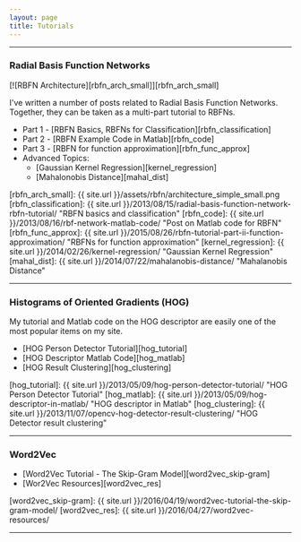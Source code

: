```yaml
---
layout: page
title: Tutorials
---
```


<hr/>

### Radial Basis Function Networks

[![RBFN Architecture][rbfn_arch_small]][rbfn_arch_small]

I've written a number of posts related to Radial Basis Function Networks. Together, they can be taken as a multi-part tutorial to RBFNs.

* Part 1 - [RBFN Basics, RBFNs for Classification][rbfn_classification]
* Part 2 - [RBFN Example Code in Matlab][rbfn_code]
* Part 3 - [RBFN for function approximation][rbfn_func_approx]
* Advanced Topics:
  * [Gaussian Kernel Regression][kernel_regression]
  * [Mahalonobis Distance][mahal_dist]

[rbfn_arch_small]: {{ site.url }}/assets/rbfn/architecture_simple_small.png
[rbfn_classification]: {{ site.url }}/2013/08/15/radial-basis-function-network-rbfn-tutorial/ "RBFN basics and classification"
[rbfn_code]: {{ site.url }}/2013/08/16/rbf-network-matlab-code/ "Post on Matlab code for RBFN"
[rbfn_func_approx]: {{ site.url }}/2015/08/26/rbfn-tutorial-part-ii-function-approximation/ "RBFNs for function approximation"
[kernel_regression]: {{ site.url }}/2014/02/26/kernel-regression/ "Gaussian Kernel Regression"
[mahal_dist]: {{ site.url }}/2014/07/22/mahalanobis-distance/ "Mahalanobis Distance"

<hr/>

### Histograms of Oriented Gradients (HOG)

My tutorial and Matlab code on the HOG descriptor are easily one of the most popular items on my site.

* [HOG Person Detector Tutorial][hog_tutorial]
* [HOG Descriptor Matlab Code][hog_matlab]
* [HOG Result Clustering][hog_clustering]

[hog_tutorial]: {{ site.url }}/2013/05/09/hog-person-detector-tutorial/ "HOG Person Detector Tutorial"
[hog_matlab]: {{ site.url }}/2013/05/09/hog-descriptor-in-matlab/ "HOG descriptor in Matlab"
[hog_clustering]: {{ site.url }}/2013/11/07/opencv-hog-detector-result-clustering/ "HOG Detector result clustering"

<hr/>

### Word2Vec

* [Word2Vec Tutorial - The Skip-Gram Model][word2vec_skip-gram]
* [Wor2Vec Resources][word2vec_res]

[word2vec_skip-gram]: {{ site.url }}/2016/04/19/word2vec-tutorial-the-skip-gram-model/
[word2vec_res]: {{ site.url }}/2016/04/27/word2vec-resources/

<hr/>
